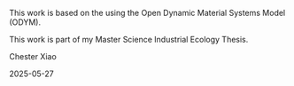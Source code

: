 This work is based on the using the Open Dynamic Material Systems Model (ODYM).

This work is part of my Master Science Industrial Ecology Thesis.

Chester Xiao

2025-05-27